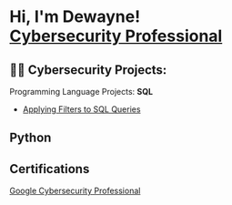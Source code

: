 <h1>Hi, I'm Dewayne! <br/><a <a href="https://www.linkedin.com/in/dewayne-hopewell-514485177/">Cybersecurity Professional</a>

<h2>👨‍💻 Cybersecurity Projects:</h2>

Programming Language Projects:
<b>SQL</b>
- <a href="https://github.com/user-attachments/files/19195546/Portfolio.Activity_.Apply.filters.to.SQL.queries.odt)
"> Applying Filters to SQL Queries</a>

<b>Python</b>
  - 



  
 
<h2> Certifications </h2>
<a <a href="https://github.com/user-attachments/files/19195272/Google.Cybersecurity.Professional.Certificate.pdf">Google Cybersecurity Professional</a>

